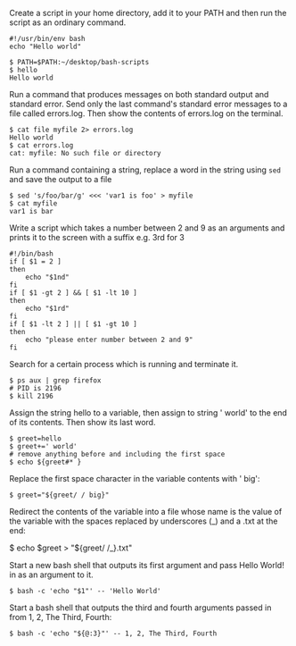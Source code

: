 Create a script in your home directory, add it to your PATH and then run the script as an ordinary command.

    #!/usr/bin/env bash
    echo "Hello world"
    
    $ PATH=$PATH:~/desktop/bash-scripts
    $ hello
    Hello world
    
Run a command that produces messages on both standard output and standard error. 
Send only the last command's standard error messages to a file called errors.log. Then show the contents of errors.log on the terminal.

    $ cat file myfile 2> errors.log
    Hello world
    $ cat errors.log
    cat: myfile: No such file or directory
    
Run a command containing a string, replace a word in the string using `sed` and save the output to a file

    $ sed 's/foo/bar/g' <<< 'var1 is foo' > myfile
    $ cat myfile
    var1 is bar

Write a script which takes a number between 2 and 9 as an arguments and prints it to the screen with a suffix e.g. 3rd for 3 

    #!/bin/bash
    if [ $1 = 2 ]
    then	
        echo "$1nd"
    fi
    if [ $1 -gt 2 ] && [ $1 -lt 10 ]
    then	
        echo "$1rd"
    fi
    if [ $1 -lt 2 ] || [ $1 -gt 10 ]
    then	
        echo "please enter number between 2 and 9"
    fi

Search for a certain process which is running and terminate it.

    $ ps aux | grep firefox
    # PID is 2196
    $ kill 2196
    
Assign the string hello to a variable, then assign to string ' world' to the end of its contents. Then show its last word.

    $ greet=hello
    $ greet+=' world'
    # remove anything before and including the first space
    $ echo ${greet#* }
    
Replace the first space character in the variable contents with ' big':

    $ greet="${greet/ / big}"
    
Redirect the contents of the variable into a file whose name is the value of the variable with the spaces replaced by underscores (_) and a .txt at the end:
   
   $ echo $greet > "${greet/ /_}.txt"
   
Start a new bash shell that outputs its first argument and pass Hello World! in as an argument to it.

    $ bash -c 'echo "$1"' -- 'Hello World'
    
Start a bash shell that outputs the third and fourth arguments passed in from 1, 2, The Third, Fourth:

    $ bash -c 'echo "${@:3}"' -- 1, 2, The Third, Fourth
    

    